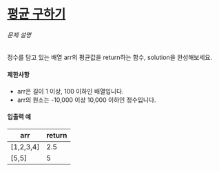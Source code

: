 # [평균 구하기](https://school.programmers.co.kr/learn/courses/30/lessons/12944)


###### 문제 설명


정수를 담고 있는 배열 arr의 평균값을 return하는 함수, solution을 완성해보세요.


#### 제한사항


* arr은 길이 1 이상, 100 이하인 배열입니다.
* arr의 원소는 \-10,000 이상 10,000 이하인 정수입니다.


#### 입출력 예




| arr | return |
| --- | --- |
| \[1,2,3,4] | 2\.5 |
| \[5,5] | 5 |


